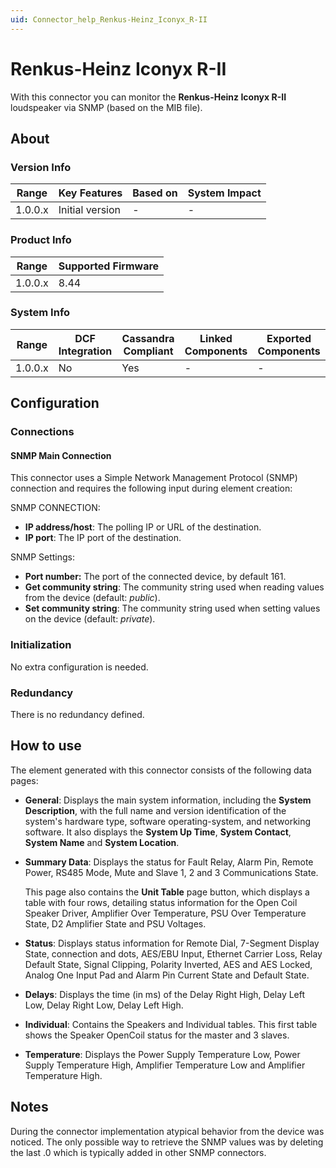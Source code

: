 ```yaml
---
uid: Connector_help_Renkus-Heinz_Iconyx_R-II
---
```


# Renkus-Heinz Iconyx R-II

With this connector you can monitor the **Renkus-Heinz Iconyx R-II** loudspeaker via SNMP (based on the MIB file).

## About

### Version Info

| **Range** | **Key Features** | **Based on** | **System Impact** |
|-----------|------------------|--------------|-------------------|
| 1.0.0.x   | Initial version  | \-           | \-                |

### Product Info

| Range     | Supported Firmware     |
|-----------|------------------------|
| 1.0.0.x   | 8.44                   |

### System Info

| Range     | DCF Integration     | Cassandra Compliant     | Linked Components     | Exported Components     |
|-----------|---------------------|-------------------------|-----------------------|-------------------------|
| 1.0.0.x   | No                  | Yes                     | \-                    | \-                      |

## Configuration

### Connections

#### SNMP Main Connection

This connector uses a Simple Network Management Protocol (SNMP) connection and requires the following input during element creation:

SNMP CONNECTION:

- **IP address/host**: The polling IP or URL of the destination.
- **IP port**: The IP port of the destination.

SNMP Settings:

- **Port number:** The port of the connected device, by default 161.
- **Get community string**: The community string used when reading values from the device (default: *public*).
- **Set community string**: The community string used when setting values on the device (default: *private*).

### Initialization

No extra configuration is needed.

### Redundancy

There is no redundancy defined.

## How to use

The element generated with this connector consists of the following data pages:

- **General**: Displays the main system information, including the **System Description**, with the full name and version identification of the system's hardware type, software operating-system, and networking software. It also displays the **System Up Time**, **System Contact**, **System Name** and **System Location**.
- **Summary Data**: Displays the status for Fault Relay, Alarm Pin, Remote Power, RS485 Mode, Mute and Slave 1, 2 and 3 Communications State.

  This page also contains the **Unit Table** page button, which displays a table with four rows, detailing status information for the Open Coil Speaker Driver, Amplifier Over Temperature, PSU Over Temperature State, D2 Amplifier State and PSU Voltages.

- **Status**: Displays status information for Remote Dial, 7-Segment Display State, connection and dots, AES/EBU Input, Ethernet Carrier Loss, Relay Default State, Signal Clipping, Polarity Inverted, AES and AES Locked, Analog One Input Pad and Alarm Pin Current State and Default State.
- **Delays**: Displays the time (in ms) of the Delay Right High, Delay Left Low, Delay Right Low, Delay Left High.
- **Individual**: Contains the Speakers and Individual tables. This first table shows the Speaker OpenCoil status for the master and 3 slaves.
- **Temperature**: Displays the Power Supply Temperature Low, Power Supply Temperature High, Amplifier Temperature Low and Amplifier Temperature High.

## Notes

During the connector implementation atypical behavior from the device was noticed. The only possible way to retrieve the SNMP values was by deleting the last .0 which is typically added in other SNMP connectors.
